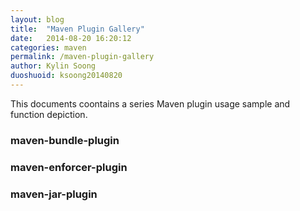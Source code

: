 ```yaml
---
layout: blog
title:  "Maven Plugin Gallery"
date:   2014-08-20 16:20:12
categories: maven
permalink: /maven-plugin-gallery
author: Kylin Soong
duoshuoid: ksoong20140820
---
```


This documents coontains a series Maven plugin usage sample and function depiction.

### maven-bundle-plugin

### maven-enforcer-plugin

### maven-jar-plugin



